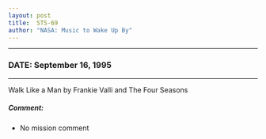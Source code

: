 ```yaml
---
layout: post
title:  STS-69
author: "NASA: Music to Wake Up By"
---
```


----
### DATE: September 16, 1995
----
Walk Like a Man by Frankie Valli and The Four Seasons

##### Comment:
* No mission comment
